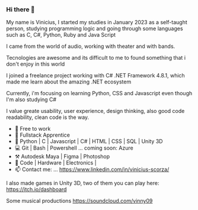 ### Hi there 👋

My name is Vinicius, I started my studies in January 2023 as a self-taught person, studying programming logic and going through some languages such as C, C#, Python, Ruby and Java Script

I came from the world of audio, working with theater and with bands.

Tecnologies are awesome and its difficult to me to found something that i don't enjoy in this world

I joined a freelance project working with C# .NET Framework 4.8.1, which made me learn about the amazing .NET ecosystem

Currently, i'm focusing on learning Python, CSS and Javascript even though I'm also studying C#

I value greate usability, user experience, design thinking, also good code readability, clean code is the way. 

- 🔭 Free to work
- 🌱 Fullstack Apprentice
- 📶 Python | C | Javascript | C# | HTML | CSS | SQL | Unity 3D
- 💻 Git | Bash | Powershell ... coming soon: Azure
- ⚒️ Autodesk Maya | Figma | Photoshop
- 💌 Code | Hardware | Electronics | 
- 📫 Contact me: ... https://www.linkedin.com/in/vinicius-scorza/

I also made games in Unity 3D, two of them you can play here:
https://itch.io/dashboard

Some musical productions
https://soundcloud.com/vinny09
